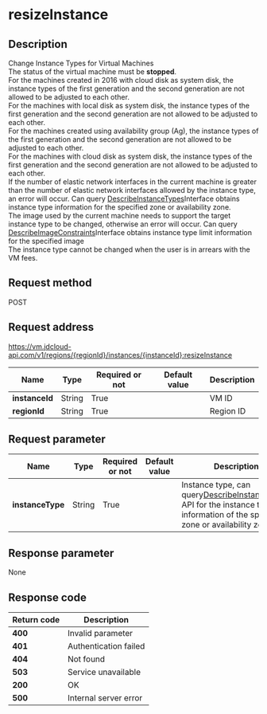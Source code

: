 # resizeInstance


## Description
Change Instance Types for Virtual Machines<br>
The status of the virtual machine must be <b>stopped</b>. <br>
For the machines created in 2016 with cloud disk as system disk, the instance types of the first generation and the second generation are not allowed to be adjusted to each other. <br>
For the machines with local disk as system disk, the instance types of the first generation and the second generation are not allowed to be adjusted to each other. <br>
For the machines created using availability group (Ag), the instance types of the first generation and the second generation are not allowed to be adjusted to each other. <br>
For the machines with cloud disk as system disk, the instance types of the first generation and the second generation are not allowed to be adjusted to each other. <br>
If the number of elastic network interfaces in the current machine is greater than the number of elastic network interfaces allowed by the instance type, an error will occur. Can query <a href="http://docs.jdcloud.com/virtual-machines/api/describeinstancetypes">DescribeInstanceTypes</a>Interface obtains instance type information for the specified zone or availability zone. <br>
The image used by the current machine needs to support the target instance type to be changed, otherwise an error will occur. Can query <a href="http://docs.jdcloud.com/virtual-machines/api/describeimageconstraints">DescribeImageConstraints</a>Interface obtains instance type limit information for the specified image <br>
The instance type cannot be changed when the user is in arrears with the VM fees.


## Request method
POST

## Request address
https://vm.jdcloud-api.com/v1/regions/{regionId}/instances/{instanceId}:resizeInstance

|Name|Type|Required or not|Default value|Description|
|---|---|---|---|---|
|**instanceId**|String|True| |VM ID|
|**regionId**|String|True| |Region ID|

## Request parameter
|Name|Type|Required or not|Default value|Description|
|---|---|---|---|---|
|**instanceType**|String|True| |Instance type, can query<a href="http://docs.jdcloud.com/virtual-machines/api/describeinstancetypes">DescribeInstanceTypes</a> API for the instance type information of the specified zone or availability zone.|


## Response parameter
None


## Response code
|Return code|Description|
|---|---|
|**400**|Invalid parameter|
|**401**|Authentication failed|
|**404**|Not found|
|**503**|Service unavailable|
|**200**|OK|
|**500**|Internal server error|
